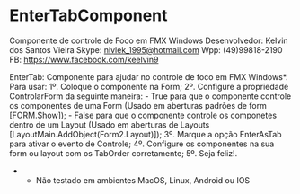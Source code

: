 # EnterTabComponent
Componente de controle de Foco em FMX Windows
Desenvolvedor: Kelvin dos Santos Vieira
        Skype: nivlek_1995@hotmail.com
          Wpp: (49)99818-2190
           FB: https://www.facebook.com/keelvin9

EnterTab: Componente para ajudar no controle de foco em FMX Windows*.
Para usar: 1º. Coloque o componente na Form;
           2º. Configure a propriedade ControlarForm da seguinte maneira:
                  - True para que o componente controle os componentes de uma Form
                    (Usado em aberturas padrões de form [FORM.Show]);
                  - False para que o componente controle os componetes dentro de um Layout
                    (Usado em aberturas de Layouts [LayoutMain.AddObject(Form2.Layout)]);
           3º. Marque a opção EnterAsTab para ativar o evento de Controle;
           4º. Configure os componentes na sua form ou layout com os TabOrder corretamente;
           5º. Seja feliz!.
* - Não testado em ambientes MacOS, Linux, Android ou IOS 

